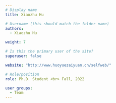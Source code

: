 ```yaml
---
# Display name
title: Xiaozhu Hu

# Username (this should match the folder name)
authors:
  - Xiaozhu Hu

weight: 7

# Is this the primary user of the site?
superuser: false

website: "http://www.huoyuezaiyuan.cn/selfweb/"

# Role/position
role: Ph.D. Student <br> Fall, 2022

user_groups:
  - Team
---
```

